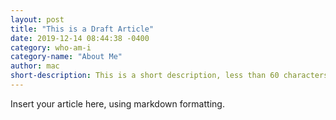 ```yaml
---
layout: post
title: "This is a Draft Article"
date: 2019-12-14 08:44:38 -0400
category: who-am-i
category-name: "About Me"
author: mac
short-description: This is a short description, less than 60 characters if possible.
---
```


Insert your article here, using markdown formatting.

